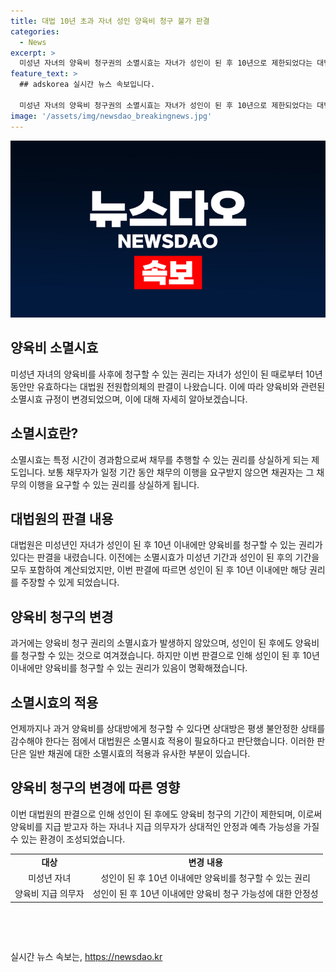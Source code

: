 ```yaml
---
title: 대법 10년 초과 자녀 성인 양육비 청구 불가 판결
categories:
  - News
excerpt: >
  미성년 자녀의 양육비 청구권의 소멸시효는 자녀가 성인이 된 후 10년으로 제한되었다는 대법원 판결이 나왔다. 성인이 된 자녀가 양육비를 사후에 청구할 수 있는 권리는 10년 동안 유효하며, 이에 따라 양육비를 받지 못한 성인 자녀는 이 기간 내에 과거 양육비를 청구할 수 있다. 이전 판례는 소멸시효가 성립되기 전에는 진행하지 않는다는 취지였으나, 이번 판결로 소멸시효 적용이 필요하다는 판단이 변경되었다.
feature_text: >
  ## adskorea 실시간 뉴스 속보입니다.

  미성년 자녀의 양육비 청구권의 소멸시효는 자녀가 성인이 된 후 10년으로 제한되었다는 대법원 판결이 나왔다. 성인이 된 자녀가 양육비를 사후에 청구할 수 있는 권리는 10년 동안 유효하며, 이에 따라 양육비를 받지 못한 성인 자녀는 이 기간 내에 과거 양육비를 청구할 수 있다. 이전 판례는 소멸시효가 성립되기 전에는 진행하지 않는다는 취지였으나, 이번 판결로 소멸시효 적용이 필요하다는 판단이 변경되었다.
image: '/assets/img/newsdao_breakingnews.jpg'
---
```


<p><img src="/assets/img/newsdao_breakingnews.jpg" alt="adskorea 속보" /></p>

<h2 data-ke-size="size26">양육비 소멸시효</h2>

<p data-ke-size="size16">미성년 자녀의 양육비를 사후에 청구할 수 있는 권리는 자녀가 성인이 된 때로부터 10년 동안만 유효하다는 대법원 전원합의체의 판결이 나왔습니다. 이에 따라 양육비와 관련된 소멸시효 규정이 변경되었으며, 이에 대해 자세히 알아보겠습니다.</p>

<h2 data-ke-size="size26">소멸시효란?</h2>

<p data-ke-size="size16">소멸시효는 특정 시간이 경과함으로써 채무를 추행할 수 있는 권리를 상실하게 되는 제도입니다. 보통 채무자가 일정 기간 동안 채무의 이행을 요구받지 않으면 채권자는 그 채무의 이행을 요구할 수 있는 권리를 상실하게 됩니다.</p>

<h2 data-ke-size="size26">대법원의 판결 내용</h2>

<p data-ke-size="size16">대법원은 미성년인 자녀가 성인이 된 후 10년 이내에만 양육비를 청구할 수 있는 권리가 있다는 판결을 내렸습니다. 이전에는 소멸시효가 미성년 기간과 성인이 된 후의 기간을 모두 포함하여 계산되었지만, 이번 판결에 따르면 성인이 된 후 10년 이내에만 해당 권리를 주장할 수 있게 되었습니다.</p>

<h2 data-ke-size="size26">양육비 청구의 변경</h2>

<p data-ke-size="size16">과거에는 양육비 청구 권리의 소멸시효가 발생하지 않았으며, 성인이 된 후에도 양육비를 청구할 수 있는 것으로 여겨졌습니다. 하지만 이번 판결으로 인해 성인이 된 후 10년 이내에만 양육비를 청구할 수 있는 권리가 있음이 명확해졌습니다.</p>

<h2 data-ke-size="size26">소멸시효의 적용</h2>

<p data-ke-size="size16">언제까지나 과거 양육비를 상대방에게 청구할 수 있다면 상대방은 평생 불안정한 상태를 감수해야 한다는 점에서 대법원은 소멸시효 적용이 필요하다고 판단했습니다. 이러한 판단은 일반 채권에 대한 소멸시효의 적용과 유사한 부분이 있습니다.</p>

<h2 data-ke-size="size26">양육비 청구의 변경에 따른 영향</h2>

<p data-ke-size="size16">이번 대법원의 판결으로 인해 성인이 된 후에도 양육비 청구의 기간이 제한되며, 이로써 양육비를 지급 받고자 하는 자녀나 지급 의무자가 상대적인 안정과 예측 가능성을 가질 수 있는 환경이 조성되었습니다.</p>

<table>
    <tr>
        <td style="text-align: center; height: 17px;"><b>대상</b></td>
        <td style="text-align: center; height: 17px;"><b>변경 내용</b></td>
    </tr>
    <tr>
        <td style="text-align: center; height: 17px;">미성년 자녀</td>
        <td style="text-align: center; height: 17px;">성인이 된 후 10년 이내에만 양육비를 청구할 수 있는 권리</td>
    </tr>
    <tr>
        <td style="text-align: center; height: 17px;">양육비 지급 의무자</td>
        <td style="text-align: center; height: 17px;">성인이 된 후 10년 이내에만 양육비 청구 가능성에 대한 안정성</td>
    </tr>
</table>

<p data-ke-size="size16">&nbsp;</p>

<p data-ke-size="size16">&nbsp;</p>
실시간 뉴스 속보는, <a href="https://newsdao.kr" rel="dofollow">https://newsdao.kr</a>


